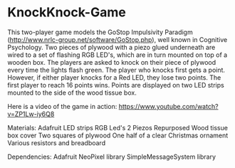 # KnockKnock-Game

This two-player game models the GoStop Impulsivity Paradigm (http://www.nrlc-group.net/software/GoStop.php), well known in Cognitive Psychology. Two pieces of plywood with a piezo glued underneath are wired to a set of flashing RGB LED's, which are in turn mounted on top of a wooden box. The players are asked to knock on their piece of plywood every time the lights flash green. The player who knocks first gets a point. However, if either player knocks for a Red LED, they lose two points. The first player to reach 16 points wins. Points are displayed on two LED strips mounted to the side of the wood tissue box.

Here is a video of the game in action: https://www.youtube.com/watch?v=ZP1Lw-iy6Q8

Materials:
Adafruit LED strips
RGB Led's
2 Piezos
Repurposed Wood tissue box cover
Two squares of plywood
One half of a clear Christmas ornament
Various resistors and breadboard

Dependencies:
Adafruit NeoPixel library
SimpleMessageSystem library
